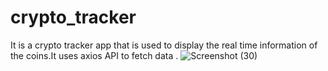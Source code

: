 # crypto_tracker
It is a crypto tracker app that is used to display the real time information of the coins.It uses axios API to fetch data .
![Screenshot (30)](https://user-images.githubusercontent.com/65271565/147377376-da3a0f71-e590-4b1b-8705-3cbb9f0a3e76.png)
